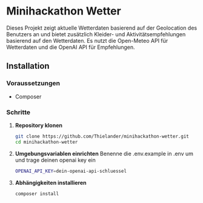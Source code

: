# Minihackathon Wetter

Dieses Projekt zeigt aktuelle Wetterdaten basierend auf der Geolocation des Benutzers an und bietet zusätzlich Kleider- und Aktivitätsempfehlungen basierend auf den Wetterdaten. Es nutzt die Open-Meteo API für Wetterdaten und die OpenAI API für Empfehlungen.

## Installation

### Voraussetzungen

- Composer

### Schritte

1. **Repository klonen**

   ```bash
   git clone https://github.com/Thielander/minihackathon-wetter.git
   cd minihackathon-wetter
    ```

2. **Umgebungsvariablen einrichten**
    Benenne die .env.example in .env um und trage deinen openai key ein
    ```bash
    OPENAI_API_KEY=dein-openai-api-schluessel
    ```

3. **Abhängigkeiten installieren**
    ```bash
    composer install
    ```